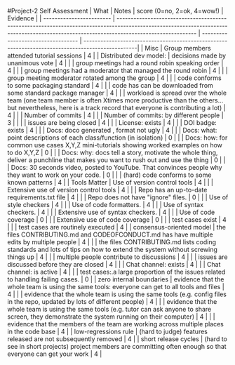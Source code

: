 #Project-2 Self Assessment
| What                     | Notes                                                                                                                                                                                    | score (0=no, 2=ok, 4=wow!) | Evidence |
| ------------------------ | ---------------------------------------------------------------------------------------------------------------------------------------------------------------------------------------- | ---------------------------------- | -------------------------------------------------------------------------------------------------|
| Misc                     | Group members attended tutorial sessions                                                                                                                                                 | 4                                  |
| Distributed dev model:   | decisions made by unanimous vote                                                                                                                                                         | 4                                  |
|                          | group meetings had a round robin speaking order                                                                                                                                          | 4                                  |
|                          | group meetings had a moderator that managed the round robin                                                                                                                              | 4                                  |
|                          | group meeting moderator rotated among the group                                                                                                                                          | 4                                  |
|                          | code conforms to some packaging standard                                                                                                                                                 | 4                                  |
|                          | code has can be downloaded from some standard package manager                                                                                                                            | 4                                  |
|                          | workload is spread over the whole team (one team member is often Xtimes more productive than the others... but nevertheless, here is a track record that everyone is contributing a lot) | 4                                  |
|                          | Number of commits                                                                                                                                                                        | 4                                  |
|                          | Number of commits: by different people                                                                                                                                                   | 3                                  |                                |
|                          | issues are being closed                                                                                                                                                                  | 4                                  |
|                          | License: exists                                                                                                                                                                          | 4                                  |
|                          | DOI badge: exists                                                                                                                                                                        | 4                                  |
|                          | Docs: doco generated , format not ugly                                                                                                                                                   | 4                                  |
|                          | Docs: what: point descriptions of each class/function (in isolation)                                                                                                                     | 0                                  |
|                          | Docs: how: for common use cases X,Y,Z mini-tutorials showing worked examples on how to do X,Y,Z                                                                                          | 0                                  |
|                          | Docs: why: docs tell a story, motivate the whole thing, deliver a punchline that makes you want to rush out and use the thing                                                            | 0                                  |
|                          | Docs: 30 seconds video, posted to YouTube. That convinces people why they want to work on your code.                                                                                       | 0                                  |
|                          | (hard) code conforms to some known patterns                                                                                                                                              | 4                                  |
| Tools Matter             | Use of version control tools                                                                                                                                                             | 4                                  |
|                          | Extensive use of version control tools                                                                                                                                                   | 4                                  |
|                          | Repo has an up-to-date requirements.txt file                                                                                                                                             | 4                                  |
|                          | Repo does not have "ignore" files.                                                                                                                                                       | 0                                  |
|                          | Use of style checkers                                                                                                                                                                    | 4                                  |
|                          | Use of code formatters.                                                                                                                                                                  | 4                                  |
|                          | Use of syntax checkers.                                                                                                                                                                  | 4                                  |
|                          | Extensive use of syntax checkers.                                                                                                                                                        | 4                                  |
|                          | Use of code coverage                                                                                                                                                                     | 0                                  |
|                          | Extensive use of code coverage                                                                                                                                                           | 0                                  |
|                          | test cases exist                                                                                                                                                                         | 4                                  |
|                          | test cases are routinely executed                                                                                                                                                        | 4                                  |
| consensus-oriented model | the files CONTRIBUTING.md and CODEOFCONDUCT.md has have multiple edits by multiple people                                                                                                | 4                                  |
|                          | the files CONTRIBUTING.md lists coding standards and lots of tips on how to extend the system without screwing things up                                                                 | 4                                  |
|                          | multiple people contribute to discussions                                                                                                                                                | 4                                  |
|                          | issues are discussed before they are closed                                                                                                                                              | 4                                  |
|                          | Chat channel: exists                                                                                                                                                                     | 4                                  |
|                          | Chat channel: is active                                                                                                                                                                  | 4                                  |
|                          | test cases:.a large proportion of the issues related to handling failing cases.                                                                                                          | 0                                  |
| zero internal boundaries | evidence that the whole team is using the same tools: everyone can get to all tools and files                                                                                            | 4                                  |
|                          | evidence that the whole team is using the same tools (e.g. config files in the repo, updated by lots of different people)                                                                | 4                                  |
|                          | evidence that the whole team is using the same tools (e.g. tutor can ask anyone to share screen, they demonstrate the system running on their computer)                                  | 4                                  |
|                          | evidence that the members of the team are working across multiple places in the code base                                                                                                | 4                                  |
| low-regressions rule     | (hard to judge) features released are not subsequently removed                                                                                                                           | 4                                  |
| short release cycles     | (hard to see in short projects) project members are committing often enough so that everyone can get your work                                                                           | 4                                  |